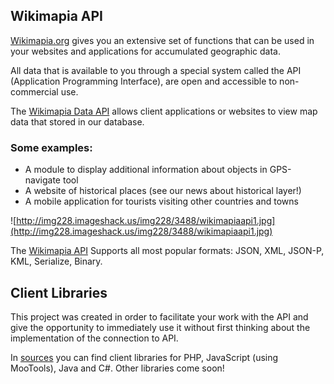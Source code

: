 ## Wikimapia API ##

[Wikimapia.org](http://wikimapia.org) gives you an extensive set of functions that can be used in your websites and applications for accumulated geographic data.

All data that is available to you through a special system called the API (Application Programming Interface), are open and accessible to non-commercial use.

The [Wikimapia Data API](http://wikimapia.org/api) allows client applications or websites to view map data that stored in our database.

### Some examples: ###
  * A module to display additional information about objects in GPS-navigate tool
  * A website of historical places (see our news about historical layer!)
  * A mobile application for tourists visiting other countries and towns

![http://img228.imageshack.us/img228/3488/wikimapiaapi1.jpg](http://img228.imageshack.us/img228/3488/wikimapiaapi1.jpg)

The [Wikimapia API](http://wikimapia.org/api) Supports all most popular formats: JSON, XML, JSON-P, KML, Serialize, Binary.

## Client Libraries ##

This project was created in order to facilitate your work with the API and give the opportunity to immediately use it without first thinking about the implementation of the connection to API.

In [sources](http://code.google.com/p/wikimapia-api/source/checkout) you can find client libraries for PHP, JavaScript (using MooTools), Java and C#. Other libraries come soon!